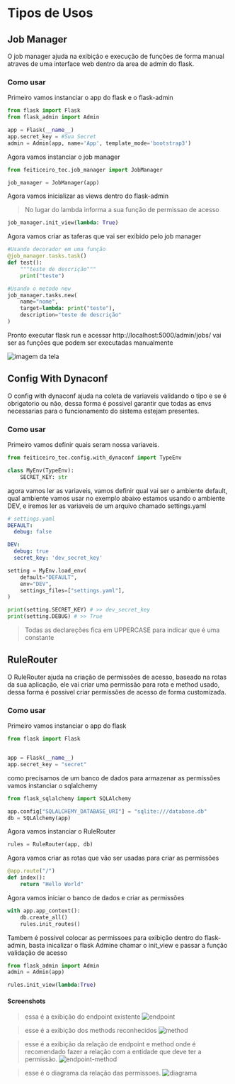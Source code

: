 # Tipos de Usos


## Job Manager
O job manager ajuda na exibição e execução de funções de forma manual atraves de uma interface web dentro da area de admin do flask.

### Como usar
Primeiro vamos instanciar o app do flask e o flask-admin
```python 
from flask import Flask
from flask_admin import Admin

app = Flask(__name__)
app.secret_key = #Sua Secret
admin = Admin(app, name='App', template_mode='bootstrap3')
```

Agora vamos instanciar o job manager
```python
from feiticeiro_tec.job_manager import JobManager

job_manager = JobManager(app)
```

Agora vamos inicializar as views dentro do flask-admin
> No lugar do lambda informa a sua função de permissao de acesso
```python
job_manager.init_view(lambda: True)
```

Agora vamos criar as taferas que vai ser exibido pelo job manager

```python
#Usando decorador em uma função 
@job_manager.tasks.task()
def test():
    """teste de descrição"""
    print("teste")


```

```python
#Usando o metodo new
job_manager.tasks.new(
    name="nome",
    target=lambda: print("teste"),
    description="teste de descrição"
)
```

Pronto executar flask run e acessar http://localhost:5000/admin/jobs/ vai ser as funções que podem ser executadas manualmente

![imagem da tela](https://github.com/feiticeiro-tec/feiticeiro-tec/assets/53744463/215ac186-a8c5-4843-9cb3-06a0f36fb929)

## Config With Dynaconf
O config with dynaconf ajuda na coleta de variaveis validando o tipo e se é obrigatorio ou não, dessa forma é possivel garantir que todas as envs necessarias para o funcionamento do sistema estejam presentes.

### Como usar
Primeiro vamos definir quais seram nossa variaveis.

```python
from feiticeiro_tec.config.with_dynaconf import TypeEnv

class MyEnv(TypeEnv):
    SECRET_KEY: str
```

agora vamos ler as variaveis, vamos definir qual vai ser o ambiente default, qual ambiente vamos usar no exemplo abaixo estamos usando o ambiente DEV, e iremos ler as variaveis de um arquivo chamado settings.yaml

```yaml
# settings.yaml
DEFAULT:
  debug: false

DEV:
  debug: true
  secret_key: 'dev_secret_key'
```

```python
setting = MyEnv.load_env(
    default="DEFAULT",
    env="DEV",
    settings_files=["settings.yaml"],
)

print(setting.SECRET_KEY) # >> dev_secret_key
print(setting.DEBUG) # >> True
```
> Todas as declareções fica em UPPERCASE para indicar que é uma constante


## RuleRouter
O RuleRouter ajuda na criação de permissões de acesso, baseado na rotas da sua aplicação, ele vai criar uma permissão para rota e method usado, dessa forma é possivel criar permissões de acesso de forma customizada.

### Como usar
Primeiro vamos instanciar o app do flask
```python
from flask import Flask


app = Flask(__name__)
app.secret_key = "secret"
```
como precisamos de um banco de dados para armazenar as permissões vamos instanciar o sqlalchemy
```python
from flask_sqlalchemy import SQLAlchemy

app.config["SQLALCHEMY_DATABASE_URI"] = "sqlite:///database.db"
db = SQLAlchemy(app)
```
Agora vamos instanciar o RuleRouter
```python
rules = RuleRouter(app, db)
```
Agora vamos criar as rotas que vão ser usadas para criar as permissões
```python
@app.route("/")
def index():
    return "Hello World"
```
Agora vamos iniciar o banco de dados e criar as permissões
```python
with app.app_context():
    db.create_all()
    rules.init_routes()
```
Tambem é possivel colocar as permissoes para exibição dentro do flask-admin, basta inicalizar o flask Admine chamar o init_view e passar a função validação de acesso
```python
from flask_admin import Admin
admin = Admin(app)

rules.init_view(lambda:True)
```
#### Screenshots
> essa é a exibição do endpoint existente
![endpoint](https://github.com/feiticeiro-tec/feiticeiro-tec/assets/53744463/b3bb4997-2f6e-4e56-9df8-b57c4ab221cb)

> esse é a exibição dos methods reconhecidos
![method](https://github.com/feiticeiro-tec/feiticeiro-tec/assets/53744463/fdd88e8d-9d2e-4bdf-9aea-174377281384)

> esse é a exibição da relação de endpoint e method onde é recomendado fazer a relação com a entidade que deve ter a permissão.
![endpoint-method](https://github.com/feiticeiro-tec/feiticeiro-tec/assets/53744463/e9562a0f-d31d-44b7-97dd-463167bae353)

> esse é o diagrama da relação das permissoes.
![diagrama](https://github.com/feiticeiro-tec/feiticeiro-tec/assets/53744463/cb7b1c24-096f-4579-8be7-f7dfe9a34cab)